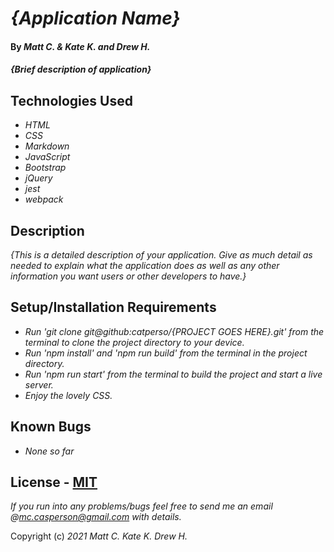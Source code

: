 # _{Application Name}_

#### By _**Matt C.** & **Kate K.** and **Drew H.**_

#### _{Brief description of application}_

## Technologies Used

* _HTML_
* _CSS_
* _Markdown_
* _JavaScript_
* _Bootstrap_
* _jQuery_
* _jest_
* _webpack_

## Description

_{This is a detailed description of your application. Give as much detail as needed to explain what the application does as well as any other information you want users or other developers to have.}_

## Setup/Installation Requirements

* _Run 'git clone git@github:catperso/{PROJECT GOES HERE}.git' from the terminal to clone the project directory to your device._
* _Run 'npm install' and 'npm run build' from the terminal in the project directory._
* _Run 'npm run start' from the terminal to build the project and start a live server._
* _Enjoy the lovely CSS._

## Known Bugs

* _None so far_

## License - [MIT](https://opensource.org/licenses/MIT)

_If you run into any problems/bugs feel free to send me an email @mc.casperson@gmail.com with details._

Copyright (c) _2021_ _Matt C._ _Kate K._ _Drew H._